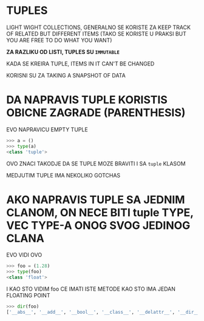 # TUPLES

LIGHT WIGHT COLLECTIONS, GENERALNO SE KORISTE ZA KEEP TRACK OF RELATED BUT DIFFERENT ITEMS (TAKO SE KORISTE U PRAKSI BUT YOU ARE FREE TO DO WHAT YOU WANT)

**ZA RAZLIKU OD LISTI, TUPLES SU `IMMUTABLE`**

KADA SE KREIRA TUPLE, ITEMS IN IT CAN'T BE CHANGED

KORISNI SU ZA TAKING A SNAPSHOT OF DATA

# DA NAPRAVIS TUPLE KORISTIS OBICNE ZAGRADE (PARENTHESIS)

EVO NAPRAVICU EMPTY TUPLE

```py
>>> a = ()
>>> type(a)
<class 'tuple'>

```

OVO ZNACI TAKODJE DA SE TUPLE MOZE BRAVITI I SA `tuple` KLASOM

MEDJUTIM TUPLE IMA NEKOLIKO GOTCHAS

# AKO NAPRAVIS TUPLE SA JEDNIM CLANOM, ON NECE BITI tuple TYPE, VEC TYPE-A ONOG SVOG JEDINOG CLANA

EVO VIDI OVO

```py
>>> foo = (1.28)
>>> type(foo)
<class 'float'>
```

I KAO STO VIDIM foo CE IMATI ISTE METODE KAO STO IMA JEDAN FLOATING POINT

```py
>>> dir(foo)
['__abs__', '__add__', '__bool__', '__class__', '__delattr__', '__dir__', '__divmod__', '__doc__', '__eq__', '__float__', '__floordiv__', '__format__', '__ge__', '__getattribute__', '__getformat__', '__getnewargs__', '__gt__', '__hash__', '__init__', '__init_subclass__', '__int__', '__le__', '__lt__', '__mod__', '__mul__', '__ne__', '__neg__', '__new__', '__pos__', '__pow__', '__radd__', '__rdivmod__', '__reduce__', '__reduce_ex__', '__repr__', '__rfloordiv__', '__rmod__', '__rmul__', '__round__', '__rpow__', '__rsub__', '__rtruediv__', '__set_format__', '__setattr__', '__sizeof__', '__str__', '__sub__', '__subclasshook__', '__truediv__', '__trunc__', 'as_integer_ratio', 'conjugate', 'fromhex', 'hex', 'imag', 'is_integer', 'real']
```
